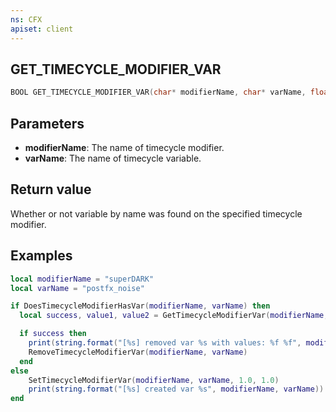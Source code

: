 ```yaml
---
ns: CFX
apiset: client
---
```

## GET_TIMECYCLE_MODIFIER_VAR

```c
BOOL GET_TIMECYCLE_MODIFIER_VAR(char* modifierName, char* varName, float* value1, float* value2);
```


## Parameters
* **modifierName**: The name of timecycle modifier.
* **varName**: The name of timecycle variable.

## Return value
Whether or not variable by name was found on the specified timecycle modifier.

## Examples
```lua
local modifierName = "superDARK"
local varName = "postfx_noise"

if DoesTimecycleModifierHasVar(modifierName, varName) then
  local success, value1, value2 = GetTimecycleModifierVar(modifierName, varName)

  if success then
    print(string.format("[%s] removed var %s with values: %f %f", modifierName, varName, value1, value2))
    RemoveTimecycleModifierVar(modifierName, varName)
  end
else
    SetTimecycleModifierVar(modifierName, varName, 1.0, 1.0)
    print(string.format("[%s] created var %s", modifierName, varName))
end
```
